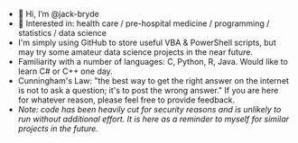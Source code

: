 - 👋 Hi, I’m @jack-bryde
- 👀 Interested in: health care / pre-hospital medicine / programming / statistics / data science
- I'm simply using GitHub to store useful VBA & PowerShell scripts, but may try some amateur data science projects in the near future.
- Familiarity with a number of languages: C, Python, R, Java. Would like to learn C# or C++ one day.
- Cunningham's Law: "the best way to get the right answer on the internet is not to ask a question; it's to post the wrong answer." If you are here for whatever reason, please feel free to provide feedback.
- *Note: code has been heavily cut for security reasons and is unlikely to run without additional effort. It is here as a reminder to myself for similar projects in the future.*

<!---
jack-bryde/jack-bryde is a ✨ special ✨ repository because its `README.md` (this file) appears on your GitHub profile.
You can click the Preview link to take a look at your changes.
--->
